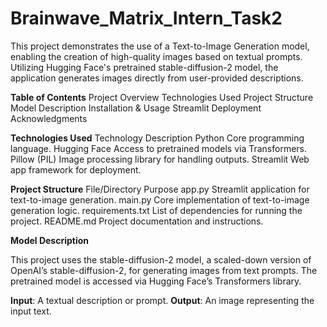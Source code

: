 # Brainwave_Matrix_Intern_Task2


This project demonstrates the use of a Text-to-Image Generation model, enabling the creation of high-quality images based on textual prompts. Utilizing Hugging Face's pretrained stable-diffusion-2 model, the application generates images directly from user-provided descriptions.

**Table of Contents**
Project Overview
Technologies Used
Project Structure
Model Description
Installation & Usage
Streamlit Deployment
Acknowledgments

**Technologies Used**
Technology	Description
Python	Core programming language.
Hugging Face	Access to pretrained models via Transformers.
Pillow (PIL)	Image processing library for handling outputs.
Streamlit	Web app framework for deployment.

**Project Structure**
File/Directory	Purpose
app.py	Streamlit application for text-to-image generation.
main.py	Core implementation of text-to-image generation logic.
requirements.txt	List of dependencies for running the project.
README.md	Project documentation and instructions.

**Model Description**

This project uses the stable-diffusion-2 model, a scaled-down version of OpenAI’s stable-diffusion-2, for generating images from text prompts. The pretrained model is accessed via Hugging Face’s Transformers library.

**Input**: A textual description or prompt.
**Output**: An image representing the input text.
